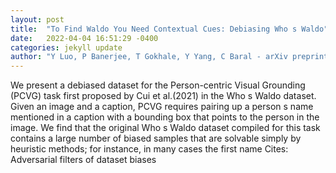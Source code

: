 ```yaml
---
layout: post
title:  "To Find Waldo You Need Contextual Cues: Debiasing Who s Waldo"
date:   2022-04-04 16:51:29 -0400
categories: jekyll update
author: "Y Luo, P Banerjee, T Gokhale, Y Yang, C Baral - arXiv preprint arXiv:2203.16682, 2022"
---
```

We present a debiased dataset for the Person-centric Visual Grounding (PCVG) task first proposed by Cui et al.(2021) in the Who s Waldo dataset. Given an image and a caption, PCVG requires pairing up a person s name mentioned in a caption with a bounding box that points to the person in the image. We find that the original Who s Waldo dataset compiled for this task contains a large number of biased samples that are solvable simply by heuristic methods; for instance, in many cases the first name Cites: Adversarial filters of dataset biases